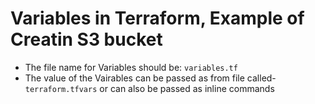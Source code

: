 # Variables in Terraform, Example of Creatin S3 bucket

- The file name for Variables should be: `variables.tf`
- The value of the Vairables can be passed as from file called- `terraform.tfvars` or can also be passed as inline commands
